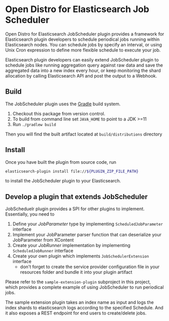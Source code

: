 # Open Distro for Elasticsearch Job Scheduler

Open Distro for Elasticsearch JobScheduler plugin provides a framework for Elasticsearch plugin
developers to schedule periodical jobs running within Elasticsearch nodes. You can schedule jobs
by specify an interval, or using Unix Cron expression to define more flexible schedule to execute
your job. 

Elasticsearch plugin developers can easily extend JobScheduler plugin to schedule jobs like running
aggregation query against raw data and save the aggregated data into a new index every hour, or keep
monitoring the shard allocation by calling Elasticsearch API and post the output to a Webhook.

## Build
The JobScheduler plugin uses the [Gradle](https://docs.gradle.org/4.10.2/userguide/userguide.html)
build system.
1. Checkout this package from version control.
1. To build from command line set `JAVA_HOME` to point to a JDK >=11 
1. Run `./gradlew build`

Then you will find the built artifact located at `build/distributions` directory

## Install
Once you have built the plugin from source code, run
```bash
elasticsearch-plugin install file://${PLUGIN_ZIP_FILE_PATH}
```
to install the JobScheduler plugin to your Elasticsearch.

## Develop a plugin that extends JobScheduler
JobScheduelr plugin provides a SPI for other plugins to implement. Essentially, you need to
1. Define your *JobParameter* type by implementing `ScheduledJobParameter` interface
1. Implement your JobParameter parser function that can deserialize your JobParameter from XContent
1. Create your *JobRunner* implementation by implementing `ScheduledJobRunner` interface
1. Create your own plugin which implements `JobSchedulerExtension` interface
   - don't forget to create the service provider configuration file in your resources folder and
   bundle it into your plugin artifact
   
Please refer to the `sample-extension-plugin` subproject in this project, which provides a complete
example of using JobScheduler to run periodical jobs.

The sample extension plugin takes an index name as input and logs the index shards to elasticsearch
logs according to the specified Schedule. And it also exposes a REST endpoint for end users to
create/delete jobs.
